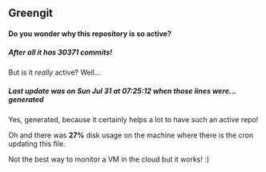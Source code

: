 ## Greengit

#### Do you wonder why this repository is so active?

##### After all it has 30371 commits!

But is it *really* active? Well...

##### Last update was on Sun Jul 31 at 07:25:12 when those lines were... generated

Yes, generated, because it certainly helps a lot to have such an active repo!

Oh and there was **27%** disk usage on the machine
where there is the cron updating this file.

Not the best way to monitor a VM in the cloud but it works! :)
